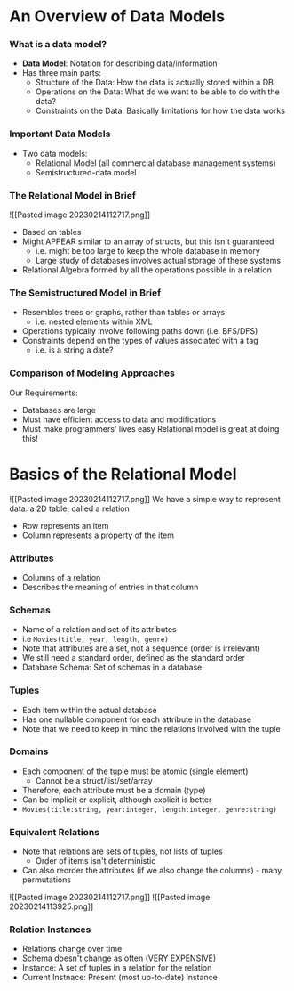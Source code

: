 
# An Overview of Data Models

### What is a data model?
- **Data Model**: Notation for describing data/information
- Has three main parts:
	- Structure of the Data: How the data is actually stored within a DB
	- Operations on the Data: What do we want to be able to do with the data?
	- Constraints on the Data: Basically limitations for how the data works

### Important Data Models
- Two data models:
	- Relational Model (all commercial database management systems)
	- Semistructured-data model

### The Relational Model in Brief
![[Pasted image 20230214112717.png]]
- Based on tables
- Might APPEAR similar to an array of structs, but this isn't guaranteed
	- i.e. might be too large to keep the whole database in memory
	- Large study of databases involves actual storage of these systems
- Relational Algebra formed  by all the operations possible in a relation

### The Semistructured Model in Brief
- Resembles trees or graphs, rather than tables or arrays
	- i.e. nested elements within XML
- Operations typically involve following paths down (i.e. BFS/DFS)
- Constraints depend on the types of values associated with a tag
	- i.e. is a string a date?

### Comparison of Modeling Approaches
Our Requirements:
- Databases are large
- Must have efficient access to data and modifications
- Must make programmers' lives easy
Relational model is great at doing this!

# Basics of the Relational Model
![[Pasted image 20230214112717.png]]
We have a simple way to represent data: a 2D table, called a relation
- Row represents an item
- Column represents a property of the item

### Attributes
- Columns of a relation
- Describes the meaning of entries in that column

### Schemas
- Name of a relation and set of its attributes
- i.e  `Movies(title, year, length, genre)`
- Note that attributes are a set, not a sequence (order is irrelevant)
- We still need a standard order, defined as the standard order
- Database Schema: Set of schemas in a database

### Tuples
- Each item within the actual database
- Has one nullable component for each attribute in the database
- Note that we need to keep in mind the relations involved with the tuple

### Domains 
- Each component of the tuple must be atomic (single element)
	- Cannot be a struct/list/set/array
- Therefore, each attribute must be a domain (type)
- Can be implicit or explicit, although explicit is better
- `Movies(title:string, year:integer, length:integer, genre:string)`

### Equivalent Relations
- Note that relations are sets of tuples, not lists of tuples
	- Order of items isn't deterministic
- Can also reorder the attributes (if we also change the columns) - many permutations

![[Pasted image 20230214112717.png]]
![[Pasted image 20230214113925.png]]

### Relation Instances
- Relations change over time
- Schema doesn't change as often (VERY EXPENSIVE)
- Instance: A set of tuples in a relation for the relation
- Current Instnace: Present (most up-to-date) instance